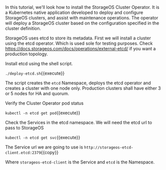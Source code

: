 In this tutorial, we'll look how to install the StorageOS Cluster Operator. It is a Kubernetes native application developed to deploy and configure StorageOS clusters, and assist with maintenance operations. The operator will deploy a StorageOS cluster based on the configuration specified in the cluster definition.

StorageOS uses etcd to store its metadata. First we will install a cluster
using the etcd operator. Which is used sole for testing purposes. Check
https://docs.storageos.com/docs/operations/external-etcd/ if you want a
production topology.


Install etcd using the shell script.

`./deploy-etcd.sh`{{execute}}

The script creates the `etcd` Namespace, deploys the etcd operator and creates
a cluster with one node only. Production clusters shall have either 3 or 5
nodes for HA and quorum.

Verify the Cluster Operator pod status

`kubectl -n etcd get pod`{{execute}}

Check the Services in the etcd namespace. We will need the etcd url to pass to
StorageOS

`kubectl -n etcd get svc`{{execute}}

The Service url we are going to use is
`http://storageos-etcd-client.etcd:2379`{{copy}}

Where `storageos-etcd-client` is the Service and `etcd` is the Namespace.
